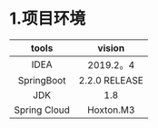 # 1.项目环境
| tools | vision |
| :------:| :------: |
| IDEA | 2019.2。4 |
| SpringBoot | 2.2.0 RELEASE |
| JDK|1.8|
| Spring Cloud|Hoxton.M3|



